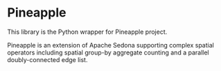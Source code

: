 # Pineapple

This library is the Python wrapper for Pineapple project.

Pineapple is an extension of Apache Sedona supporting complex spatial operators
including spatial group-by aggregate counting and a parallel doubly-connected edge list.